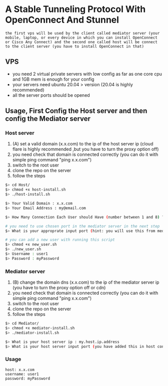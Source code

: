 # A Stable Tunneling Protocol With OpenConnect And Stunnel

```** you need two vps for Using the tunnels.
the first vps will be used by the client called mediator server (your mobile, laptop, or every device in which you can install OpenConnect or Cisco Any Connect) and the second one called host will be connect to the client server (you have to install OpenConnect in that)
```

## VPS

* you need 2 virtual private servers with low config as far as one core cpu and 1GB mem is enough for your config
* your servers need ubuntu 20.04 > version (20.04 is highly recommended)
* all the server ports should be opened

## Usage, First Config the Host server and then config the Mediator server

### Host server

1. (A) set a valid domain (x.x.com) to the ip of the host server ip (cloud flare is highly recommended ,but you have to turn the proxy option off)
2. you need check that domain is connected correctly (you can do it with simple ping command "ping x.x.com")
3. switch to the root user
4. clone the repo on the server
5. follow the steps

```bash
$> cd Host/
$> chmod +x host-install.sh
$> ./host-install.sh
```

```bash
$> Your Valid Domain : x.x.com
$> Your Email Address : my@email.com
```

```bash
$> How Many Connection Each User should Have (number between 1 and 8) ?  : 4
```

```bash
# you need to use chosen port in the mediator server in the next step
$> What is your approprate input port (hint: you will use this from mediator server) : 8888
```

```bash
# you can add a new user with running this script
$> chmod +x new_user.sh
$> ./new_user.sh
$> Username : user1
$> Password : myPassword
```

### Mediator server

1. (‌B) change the domain dns (x.x.com) to the ip of the mediator server ip (you have to turn the proxy option off or cdn)
2. you need check that domain is connected correctly (you can do it with simple ping command "ping x.x.com")
3. switch to the root user
4. clone the repo on the server
5. follow the steps

```bash
$> cd Mediator/
$> chmod +x mediator-install.sh
$> ./mediator-install.sh
```

```bash
$> What is your host server ip : my.host.ip.address
$> What is your host server input port (you have added this in host config) : 8888
```

### Usage

```you can use OpenConnect or Cisco Any Connect which are multi platform apps
host: x.x.com
username: user1
password: myPassword
```
